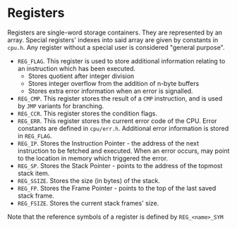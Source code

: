 # Registers

Registers are single-word storage containers. They are represented by an array. Special registers' indexes into said array are given by constants in `cpu.h`. Any register without a special user is considered "general purpose".

- `REG_FLAG`. This register is used to store additional information relating to an instruction which has been executed.
  - Stores quotient after integer division
  - Stores integer overflow from the addition of n-byte buffers
  - Stores extra error information when an error is signalled.
- `REG_CMP`. This register stores the result of a `CMP` instruction, and is used by `JMP` variants for branching.
- `REG_CCR`. This register stores the condition flags.
- `REG_ERR`. This register stores the current error code of the CPU. Error constants are defined in `cpu/err.h`. Additional error information is stored in `REG_FLAG`.
- `REG_IP`. Stores the Instruction Pointer - the address of the next instruction to be fetched and executed. When an error occurs, may point to the location in memory which triggered the error.
- `REG_SP`. Stores the Stack Pointer - points to the address of the topmost stack item.
- `REG_SSIZE`. Stores the size (in bytes) of the stack.
- `REG_FP`. Stores the Frame Pointer - points to the top of the last saved stack frame.
- `REG_FSIZE`. Stores the current stack frames' size.

Note that the reference symbols of a register is defined by `REG_<name>_SYM`